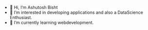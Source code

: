 - 👋 Hi, I’m Ashutosh Bisht
- 👀 I’m interested in developing applications and also a DataScience Enthusiast.
- 🌱 I’m currently learning webdevelopment.


<!---
ashutosh0305/ashutosh0305 is a ✨ special ✨ repository because its `README.md` (this file) appears on your GitHub profile.
You can click the Preview link to take a look at your changes.
--->
